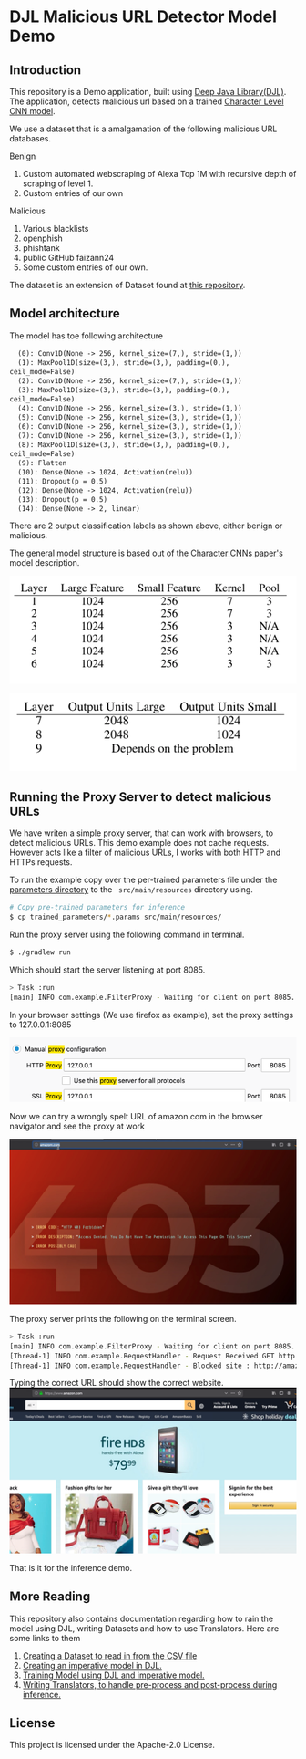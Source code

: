 # DJL Malicious URL Detector Model Demo

## Introduction

This repository is a Demo application, built using [Deep Java Library(DJL)](https://github.com/awslabs/djl). The application, detects malicious url based on a trained [Character Level CNN model](https://arxiv.org/abs/1509.01626).

We use a dataset that is a amalgamation of the following malicious URL databases.

Benign

1. Custom automated webscraping of Alexa Top 1M with recursive depth of scraping of level 1.
2. Custom entries of our own

Malicious

1. Various blacklists
2. openphish
3. phishtank
4. public GitHub faizann24
5. Some custom entries of our own.

The dataset is an extension of Dataset found at [this repository](https://github.com/incertum/cyber-matrix-ai/tree/master/Malicious-URL-Detection-Deep-Learning).

## Model architecture

The model has toe following architecture

```
  (0): Conv1D(None -> 256, kernel_size=(7,), stride=(1,))
  (1): MaxPool1D(size=(3,), stride=(3,), padding=(0,), ceil_mode=False)
  (2): Conv1D(None -> 256, kernel_size=(7,), stride=(1,))
  (3): MaxPool1D(size=(3,), stride=(3,), padding=(0,), ceil_mode=False)
  (4): Conv1D(None -> 256, kernel_size=(3,), stride=(1,))
  (5): Conv1D(None -> 256, kernel_size=(3,), stride=(1,))
  (6): Conv1D(None -> 256, kernel_size=(3,), stride=(1,))
  (7): Conv1D(None -> 256, kernel_size=(3,), stride=(1,))
  (8): MaxPool1D(size=(3,), stride=(3,), padding=(0,), ceil_mode=False)
  (9): Flatten
  (10): Dense(None -> 1024, Activation(relu))
  (11): Dropout(p = 0.5)
  (12): Dense(None -> 1024, Activation(relu))
  (13): Dropout(p = 0.5)
  (14): Dense(None -> 2, linear)

```
There are 2 output classification labels as shown above, either benign or malicious.

The general model structure is based out of the [Character CNNs paper's](https://arxiv.org/abs/1509.01626) model description.

![Model Architecture](docs/convolutional_layers.png) 

![ModelArchitecure2](docs/dense_layer.png)

## Running the Proxy Server to detect malicious URLs

We have writen a simple proxy server, that can work with browsers, to detect malicious URLs. This demo example does not cache requests. However acts like a filter of malicious URLs, I works with both HTTP and HTTPs requests.

To run the example copy over the per-trained parameters file under the [parameters directory](trained_parameters/) to the ``` src/main/resources``` directory using.

```bash
# Copy pre-trained parameters for inference
$ cp trained_parameters/*.params src/main/resources/
```

Run the proxy server using the following command in terminal.

```bash
$ ./gradlew run
```
Which should start the server listening at port 8085.
```bash
> Task :run
[main] INFO com.example.FilterProxy - Waiting for client on port 8085..
```
In your browser settings (We use firefox as example), set the proxy settings to 127.0.0.1:8085

![Proxy Settings Firefox](docs/proxy_firefox.png)

Now we can try a wrongly spelt URL of amazon.com in the browser navigator and see the proxy at work

![Oops Malicious URL](docs/wrong_url_firefox.png)

The proxy server prints the following on the terminal screen.
```bash
> Task :run
[main] INFO com.example.FilterProxy - Waiting for client on port 8085..
[Thread-1] INFO com.example.RequestHandler - Request Received GET http://amazom.com/ HTTP/1.1
[Thread-1] INFO com.example.RequestHandler - Blocked site : http://amazom.com/
```

Typing the correct URL should show the correct website.
![Benign Website](docs/correct_firefox.png)    

That is it for the inference demo.

## More Reading

This repository also contains documentation regarding how to rain the model using DJL, writing Datasets and how to use Translators. Here are some links to them

1. [Creating a Dataset to read in from the CSV file](docs/dataset_creation.md)
2. [Creating an imperative model in DJL.](docs/define_model.md)
3. [Training Model using DJL and imperative model.](docs/training_model.md)
4. [Writing Translators, to handle pre-process and post-process during inference.](docs/translators.md)

## License

This project is licensed under the Apache-2.0 License.



